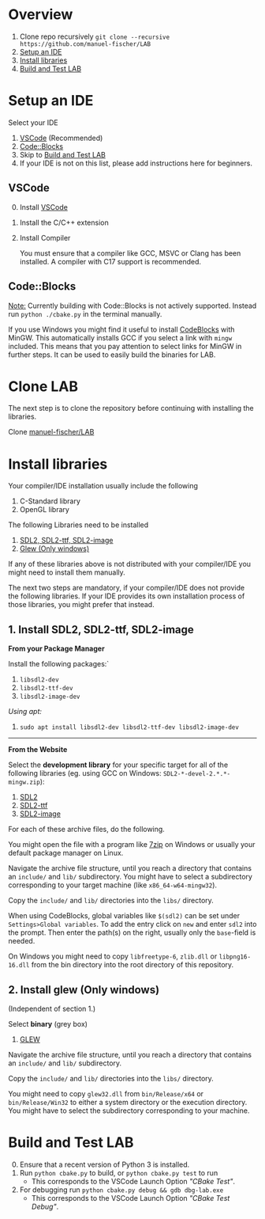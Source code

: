 # Overview
1. Clone repo recursively `git clone --recursive https://github.com/manuel-fischer/LAB`
2. [Setup an IDE](#Setup-an-IDE)
3. [Install libraries](#Install-libraries)
4. [Build and Test LAB](#Build-and-Test-LAB)

# Setup an IDE
Select your IDE
1. [VSCode](#VSCode) (Recommended)
2. [Code::Blocks](#CodeBlocks)
3. Skip to [Build and Test LAB](#Build-and-Test-LAB)
4. If your IDE is not on this list, please add instructions here for beginners.

## VSCode
0. Install [VSCode](https://code.visualstudio.com/)
1. Install the C/C++ extension
2. Install Compiler

   You must ensure that a compiler like GCC, MSVC or Clang has been installed.
   A compiler with C17 support is recommended.

## Code::Blocks

<u>Note:</u> Currently building with Code::Blocks is not actively supported. Instead run `python ./cbake.py` in the terminal manually.

If you use Windows you might find it useful to install
[CodeBlocks](http://www.codeblocks.org/downloads/binaries) with MinGW. This
automatically installs GCC if you select a link with `mingw` included.
This means that you pay attention to select links for MinGW in further steps.
It can be used to easily build the binaries for LAB.

# Clone LAB
The next step is to clone the repository before continuing with installing the libraries.

Clone [manuel-fischer/LAB](https://github.com/manuel-fischer/LAB)

# Install libraries
Your compiler/IDE installation usually include the following

1. C-Standard library
2. OpenGL library

The following Libraries need to be installed
1. [SDL2, SDL2-ttf, SDL2-image](#SDL2-SDL2-ttf-SDL2-image)
2. [Glew (Only windows)](#glew-Only-windows)

If any of these libraries above is not distributed with your compiler/IDE you
might need to install them manually.

The next two steps are mandatory, if your compiler/IDE does not provide the
following libraries. If your IDE provides its own installation process of
those libraries, you might prefer that instead.

## 1. Install SDL2, SDL2-ttf, SDL2-image

**From your Package Manager**

Install the following packages:`

1. `libsdl2-dev`
2. `libsdl2-ttf-dev`
3. `libsdl2-image-dev`

*Using apt:*

1. `sudo apt install libsdl2-dev libsdl2-ttf-dev libsdl2-image-dev`

---

**From the Website**

Select the **development library** for your specific target for all of the
following libraries (eg. using GCC on Windows: `SDL2-*-devel-2.*.*-mingw.zip`):

1. [SDL2](https://github.com/libsdl-org/SDL/releases)
2. [SDL2-ttf](https://github.com/libsdl-org/SDL_ttf/releases)
3. [SDL2-image](https://github.com/libsdl-org/SDL_image/releases)

For each of these archive files, do the following.

You might open the file with a program like [7zip](https://www.7-zip.org/) on
Windows or usually your default package manager on Linux.

Navigate the archive file structure, until you reach a directory
that contains an `include/` and `lib/` subdirectory. You might have to select
a subdirectory corresponding to your target machine (like `x86_64-w64-mingw32`).

Copy the `include/` and `lib/` directories into the `libs/` directory.

When using CodeBlocks, global variables like `$(sdl2)` can be set under
`Settings>Global variables`. To add the entry click on `new` and enter `sdl2`
into the prompt. Then enter the path(s) on the right, usually only the
`base`-field is needed.

On Windows you might need to copy `libfreetype-6`, `zlib.dll` or `libpng16-16.dll` from the bin directory into the root directory of this repository.

## 2. Install glew (Only windows)
(Independent of section 1.)

Select **binary** (grey box)
1. [GLEW](http://glew.sourceforge.net)

Navigate the archive file structure, until you reach a directory
that contains an `include/` and `lib/` subdirectory.

Copy the `include/` and `lib/` directories into the `libs/` directory.

You might need to copy `glew32.dll` from `bin/Release/x64` or `bin/Release/Win32`
to either a system directory or the execution directory. You might have to
select the subdirectory corresponding to your machine.


# Build and Test LAB
0. Ensure that a recent version of Python 3 is installed.
1. Run `python cbake.py` to build, or `python cbake.py test` to run
   - This corresponds to the VSCode Launch Option *"CBake Test"*.
2. For debugging run `python cbake.py debug && gdb dbg-lab.exe`
   - This corresponds to the VSCode Launch Option *"CBake Test Debug"*.

